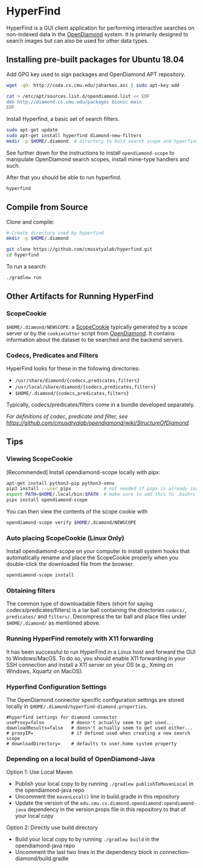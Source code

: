 # HyperFind

HyperFind is a GUI client application for performing interactive searches on non-indexed data in the [OpenDiamond](http://diamond.cs.cmu.edu/) system. It is primarily designed to search images but can also be used for other data types.

## Installing pre-built packages for Ubuntu 18.04

Add GPG key used to sign packages and OpenDiamond APT repository.

```bash
wget -qO- http://coda.cs.cmu.edu/jaharkes.asc | sudo apt-key add -
```

```bash
cat > /etc/apt/sources.list.d/opendiamond.list << EOF
deb http://diamond.cs.cmu.edu/packages bionic main
EOF
```

Install Hyperfind, a basic set of search filters.

```bash
sudo apt-get update
sudo apt-get install hyperfind diamond-new-filters
mkdir -p $HOME/.diamond  # directory to hold search scope and hyperfind configuration
```

See further down for the instructions to install `opendiamond-scope` to manipulate
OpenDiamond search scopes, install mime-type handlers and such.

After that you should be able to run hyperfind.

```bash
hyperfind
```

## Compile from Source

Clone and compile:
```bash
# Create directory used by hyperfind
mkdir -p $HOME/.diamond

git clone https://github.com/cmusatyalab/hyperfind.git
cd hyperfind
```

To run a search:
```bash
./gradlew run
```


## Other Artifacts for Running HyperFind

### ScopeCookie

`$HOME/.diamond/NEWSCOPE`: a [ScopeCookie](https://github.com/cmusatyalab/opendiamond/wiki/ScopeCookie) typically 
generated by a scope server or by the `cookiecutter` script from [OpenDiamond](http://diamond.cs.cmu.edu/). It contains information about the dataset to be searched and the backend servers.

### Codecs, Predicates and Filters

HyperFind looks for these in the following directories:

+ `/usr/share/diamond/{codecs,predicates,filters}`
+ `/usr/local/share/diamond/{codecs,predicates,filters}`
+ `$HOME/.diamond/{codecs,predicates,filters}`

Typically, codecs/predicates/filters come in a bundle developed separately.

*For definitions of codec, predicate and filter, see https://github.com/cmusatyalab/opendiamond/wiki/StructureOfDiamond.*


## Tips

### Viewing ScopeCookie
[Recommended] Install opendiamond-scope locally with pipx:

```bash
apt-get install python3-pip python3-venv
pip3 install --user pipx            # not needed if pipx is already installed
export PATH=$HOME/.local/bin:$PATH  # make sure to add this to .bashrc as well
pipx install opendiamond-scope
```

You can then view the contents of the scope cookie with

```bash
opendiamond-scope verify $HOME/.diamond/NEWSCOPE
```

### Auto placing ScopeCookie (Linux Only)

Install opendiamond-scope on your computer to install system hooks that automatically rename and place
the ScopeCookie properly when you double-click the downloaded file from the browser.

```bash
opendiamond-scope install
```

### Obtaining filters
The common type of downloadable filters (short for saying codecs/predicates/filters) is
a tar ball containing the directories `codecs/`, `predicates/` and `filters/`.
Decompress the tar ball and place files under `$HOME/.diamond/` as mentioned above.

### Running HyperFind remotely with X11 forwarding
It has been successful to run HyperFind in a Linux host and forward the GUI to Windows/MacOS.
To do so, you should enable X11 forwarding in your SSH connection and install a X11 server on your OS
(e.g., Xming on Windows, Xquartz on MacOS).

### Hyperfind Configuration Settings
The OpenDiamond connector specific configuration settings are stored locally in `$HOME/.diamond/hyperfind-diamond.properties`.

```
#hyperfind settings for diamond connector
useProxy=false          # doesn't actually seem to get used...
downloadResults=false   # doesn't actually seem to get used either...
# proxyIP=              # if defined used when creating a new search scope
# downloadDirectory=    # defaults to user.home system property
```

### Depending on a local build of OpenDiamond-Java

Option 1: Use Local Maven

- Publish your local copy to by running `./gradlew publishToMavenLocal` in the opendiamond-java repo
- Uncomment the `mavenLocal()` line in build.gradle in this repository
- Update the version of the `edu.cmu.cs.diamond.opendiamond:opendiamond-java` dependency in the version.props file in this repository to that of your local copy

Option 2: Directly use build directory

- Build your local copy to by running `./gradlew build` in the opendiamond-java repo
- Uncomment the last two lines in the dependency block in connection-diamond/build.gradle
